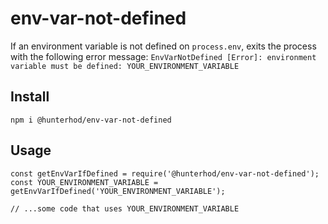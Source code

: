 # env-var-not-defined
If an environment variable is not defined on `process.env`, exits the process with the following error message: `EnvVarNotDefined [Error]: environment variable must be defined: YOUR_ENVIRONMENT_VARIABLE`
## Install
`npm i @hunterhod/env-var-not-defined`
## Usage
```
const getEnvVarIfDefined = require('@hunterhod/env-var-not-defined');
const YOUR_ENVIRONMENT_VARIABLE = getEnvVarIfDefined('YOUR_ENVIRONMENT_VARIABLE');

// ...some code that uses YOUR_ENVIRONMENT_VARIABLE
```
